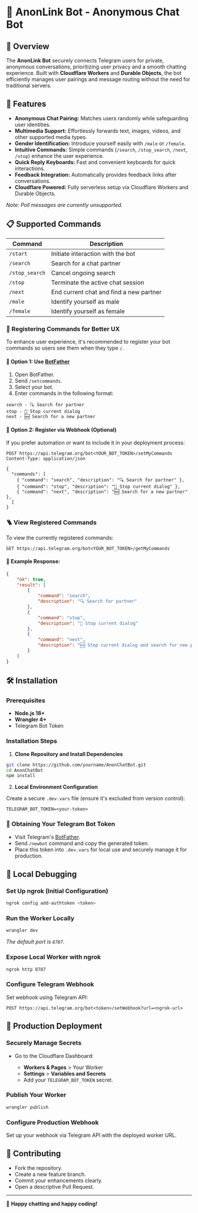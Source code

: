# 🚀 AnonLink Bot - Anonymous Chat Bot

## 🌟 Overview

The **AnonLink Bot** securely connects Telegram users for private, anonymous conversations, prioritizing user privacy and a smooth chatting experience. Built with **Cloudflare Workers** and **Durable Objects**, the bot efficiently manages user pairings and message routing without the need for traditional servers.

## 🎯 Features

* **Anonymous Chat Pairing:** Matches users randomly while safeguarding user identities.
* **Multimedia Support:** Effortlessly forwards text, images, videos, and other supported media types.
* **Gender Identification:** Introduce yourself easily with `/male` or `/female`.
* **Intuitive Commands:** Simple commands (`/search`, `/stop_search`, `/next`, `/stop`) enhance the user experience.
* **Quick Reply Keyboards:** Fast and convenient keyboards for quick interactions.
* **Feedback Integration:** Automatically provides feedback links after conversations.
* **Cloudflare Powered:** Fully serverless setup via Cloudflare Workers and Durable Objects.

*Note: Poll messages are currently unsupported.*

## 📋 Supported Commands

| Command        | Description                             |
| -------------- | --------------------------------------- |
| `/start`       | Initiate interaction with the bot       |
| `/search`      | Search for a chat partner               |
| `/stop_search` | Cancel ongoing search                   |
| `/stop`        | Terminate the active chat session       |
| `/next`        | End current chat and find a new partner |
| `/male`        | Identify yourself as male               |
| `/female`      | Identify yourself as female             |

### 📒 Registering Commands for Better UX

To enhance user experience, it's recommended to register your bot commands so users see them when they type `/`.

#### 🔧 Option 1: Use [BotFather](https://t.me/BotFather)

1. Open BotFather.
2. Send `/setcommands`.
3. Select your bot.
4. Enter commands in the following format:

```
search - 🔍 Search for partner
stop - 🚩 Stop current dialog
next - 🆕 Search for a new partner
```

#### 📎 Option 2: Register via Webhook (Optional)

If you prefer automation or want to include it in your deployment process:

```http
POST https://api.telegram.org/bot<YOUR_BOT_TOKEN>/setMyCommands
Content-Type: application/json

{
  "commands": [
    { "command": "search", "description": "🔍 Search for partner" },
    { "command": "stop", "description": "🚩 Stop current dialog" },
    { "command": "next", "description": "🆕 Search for a new partner" },
  ]
}
```

### 🪜 View Registered Commands

To view the currently registered commands:

```http
GET https://api.telegram.org/bot<YOUR_BOT_TOKEN>/getMyCommands
```

#### 📄 Example Response:

```json
{
    "ok": true,
    "result": [
        {
            "command": "search",
            "description": "🔍 Search for partner"
        },
        {
            "command": "stop",
            "description": "🚩 Stop current dialog"
        },
        {
            "command": "next",
            "description": "🆕 Stop current dialog and search for new partner"
        }
    ]
}
```

## 🛠️ Installation

### Prerequisites

* **Node.js 18+**
* **Wrangler 4+**
* Telegram Bot Token

### Installation Steps

1. **Clone Repository and Install Dependencies**

```bash
git clone https://github.com/yourname/AnonChatBot.git
cd AnonChatBot
npm install
```

2. **Local Environment Configuration**

Create a secure `.dev.vars` file (ensure it's excluded from version control):

```env
TELEGRAM_BOT_TOKEN=<your-token>
```

### 🔑 Obtaining Your Telegram Bot Token

* Visit Telegram's [BotFather](https://t.me/BotFather).
* Send `/newbot` command and copy the generated token.
* Place this token into `.dev.vars` for local use and securely manage it for production.

## 🧪 Local Debugging

### Set Up ngrok (Initial Configuration)

```bash
ngrok config add-authtoken <token>
```

### Run the Worker Locally

```bash
wrangler dev
```

*The default port is `8787`.*

### Expose Local Worker with ngrok

```bash
ngrok http 8787
```

### Configure Telegram Webhook

Set webhook using Telegram API:

```http
POST https://api.telegram.org/bot<token>/setWebhook?url=<ngrok-url>
```

## 🚢 Production Deployment

### Securely Manage Secrets

* Go to the Cloudflare Dashboard:

  * **Workers & Pages** > Your Worker
  * **Settings** > **Variables and Secrets**
  * Add your `TELEGRAM_BOT_TOKEN` secret.

### Publish Your Worker

```bash
wrangler publish
```

### Configure Production Webhook

Set up your webhook via Telegram API with the deployed worker URL.

## 🤝 Contributing

* Fork the repository.
* Create a new feature branch.
* Commit your enhancements clearly.
* Open a descriptive Pull Request.

---

🎉 **Happy chatting and happy coding!**
